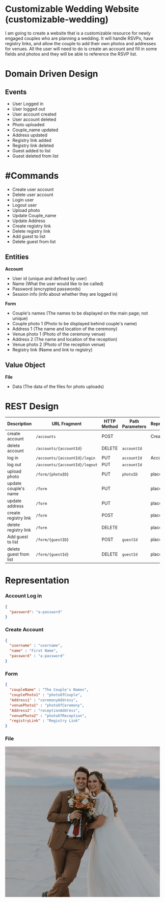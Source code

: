 # Customizable Wedding Website (customizable-wedding)
I am going to create a website that is a customizable resource for newly engaged couples who are planning a wedding.  It will handle RSVPs, have registry links, and allow the couple to add their own photos and addresses for venues.  All the user will need to do is create an account and fill in some fields and photos and they will be able to reference the RSVP list. 

# Domain Driven Design
## Events
- User Logged in 
- User logged out
- User account created
- User account deleted
- Photo uploaded
- Couple_name updated
- Address updated
- Registry link added
- Registry link deleted
- Guest added to list
- Guest deleted from list

# #Commands
- Create user account
- Delete user account
- Login user
- Logout user
- Upload photo
- Update Couple_name
- Update Address
- Create registry link
- Delete registry link
- Add guest to list
- Delete guest from list

## Entities
**Account**
- User id (unique and defined by user)
- Name (What the user would like to be called)
- Password (encrypted passwords)
- Session info (info about whether they are logged in)

**Form**
- Couple's names (The names to be displayed on the main page; not unique)
- Couple photo 1 (Photo to be displayed behind couple's name)
- Address 1 (The name and location of the ceremony)
- Venue photo 1 (Photo of the ceremony venue)
- Address 2 (The name and location of the reception)
- Venue photo 2 (Photo of the reception venue)
- Registry link (Name and link to registry)

## Value Object
**File**
- Data (The data of the files for photo uploads)

# REST Design
| Description | URL Fragment | HTTP Method | Path Parameters | Representations |
| ----------- | ------------ | ----------- | --------------- | --------------- |
| create account | `/accounts` | POST | | Create Account |
| delete account | `/accounts/{accountId}` | DELETE | `accountId` | |
| log in | `/accounts/{accountId}/login` | PUT | `accountId` | Account Log In |
| log out | `/accounts/{accountId}/logout` | PUT | `accountId` | |
| upload photo | `/form/{photoID}` | PUT | `photoID` | placeholder|
| update couple's name | `/form` | PUT | | placeholder |
| update address | `/form` | PUT | | placeholder |
| create registry link | `/form` | POST |  | placeholder |
| delete registry link | `/form` | DELETE |  | placeholder
| Add guest to list | `/form/{guestID}` | POST | `guestId` | placeholder |
| delete guest from list | `/form/{guestId}` | DELETE | `guestId` | placeholder |

# Representation

### Account Log in

```json
{
  "password": "a-password"
}
```

### Create Account
```json
{
  "username" : "username",
  "name" : "First Name",
  "password" : "a-password"
}
```

### Form
```json
{
  "coupleName" : "The Couple's Names",
  "couplePhoto1" : "photoOfCouple",
  "Address1" : "ceremonyAddress",
  "venuePhoto1" : "photoOfCeremony",
  "Address2" : "receptionAddress",
  "venuePhoto2" : "photoOfReception",
  "registryLink" : "Registry Link"
}
```
### File
<img src="couplePhoto1.png">
